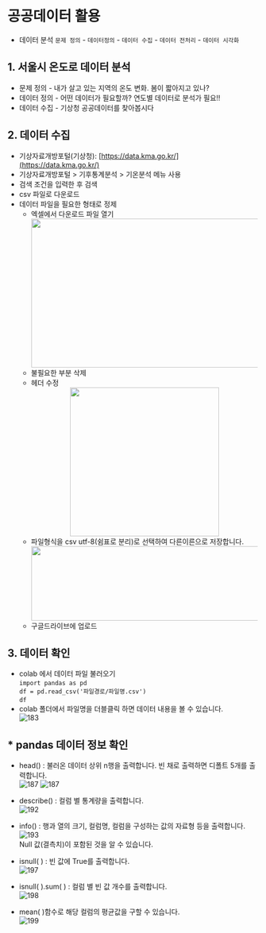 # 공공데이터 활용

* 데이터 분석 
  `문제 정의` - `데이터정의` - `데이터 수집` - `데이터 전처리` - `데이터 시각화` 

## 1. 서울시 온도로 데이터 분석 
* 문제 정의 - 내가 살고 있는 지역의 온도 변화. 봄이 짧아지고 있나?
* 데이터 정의 - 어떤 데이터가 필요할까? 연도별 데이터로 분석가 필요!!
* 데이터 수집 - 기상청 공공데이터를 찾아봅시다

## 2. 데이터 수집 
* 기상자료개방포털(기상청): [https://data.kma.go.kr/](https://data.kma.go.kr/)
* 기상자료개방포털 > 기후통계분석 > 기온분석 메뉴 사용
* 검색 조건을 입력한 후 검색
* csv 파일로 다운로드
* 데이터 파일을 필요한 형태로 정제
  * 엑셀에서 다운로드 파일 열기
    <center><img src="https://github.com/vrGoldenLab/goldenlab24/blob/master/gdata/images/172.png" width="600" height="300"></center>  
  * 불필요한 부분 삭제  
  * 헤더 수정  
    <center><img src="https://github.com/vrGoldenLab/goldenlab24/blob/master/gdata/images/173.png" width="300" height="300"></center>  
  * 파일형식을 csv utf-8(쉼표로 분리)로 선택하여 다른이른으로 저장합니다.
    <center><img src="https://github.com/vrGoldenLab/goldenlab24/blob/master/gdata/images/176.png" width="600" height="150"></center>  
  * 구글드라이브에 업로드     
## 3. 데이터 확인   
* colab 에서 데이터 파일 불러오기    
  `import pandas as pd`    
  `df = pd.read_csv('파일경로/파일명.csv')`    
  `df`    
* colab 폴더에서 파일명을 더블클릭 하면 데이터 내용을 볼 수 있습니다.   
![183](https://github.com/vrGoldenLab/goldenlab24/blob/master/gdata/images/183.png)  
## * pandas 데이터 정보 확인  
* head() : 불러온 데이터 상위 n행을 출력합니다. 빈 채로 출력하면 디폴트 5개를 출력합니다.   
![187](https://github.com/vrGoldenLab/goldenlab24/blob/master/gdata/images/187.png) 
![187](https://github.com/vrGoldenLab/goldenlab24/blob/master/gdata/images/188.png)

* describe() : 컬럼 별 통계량을 출력합니다.  
![192](https://github.com/vrGoldenLab/goldenlab24/blob/master/gdata/images/192.png)  
* info() : 행과 열의 크기, 컬럼명, 컬럼을 구성하는 값의 자료형 등을 출력합니다.  
![193](https://github.com/vrGoldenLab/goldenlab24/blob/master/gdata/images/193.png)  
  Null 값(결측치)이 포함된 것을 알 수 있습니다.  
* isnull( ) : 빈 값에 True를 출력합니다.  
![197](https://github.com/vrGoldenLab/goldenlab24/blob/master/gdata/images/197.png)  
*  isnull( ).sum( ) : 컬럼 별 빈 값 개수를 출력합니다.   
![198](https://github.com/vrGoldenLab/goldenlab24/blob/master/gdata/images/198.png) 
* mean( )함수로 해당 컬럼의 평균값을 구할 수 있습니다.  
![199](https://github.com/vrGoldenLab/goldenlab24/blob/master/gdata/images/199.png) 


